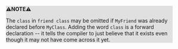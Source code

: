 <div style="margin:2em; background-color: #e0e0e0;">

<strong>⚠️NOTE️️️⚠️</strong>

The `class` in `friend class` may be omitted if `MyFriend` was already declared before `MyClass`. Adding the word `class` is a forward declaration -- it tells the compiler to just believe that it exists even though it may not have come across it yet.
</div>

